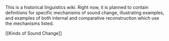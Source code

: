 This is a historical linguistics wiki. Right now, it is planned to contain definitions for specific mechanisms of sound change, illustrating examples, and examples of both internal and comparative reconstruction which use the mechanisms listed.


[[Kinds of Sound Change]]




